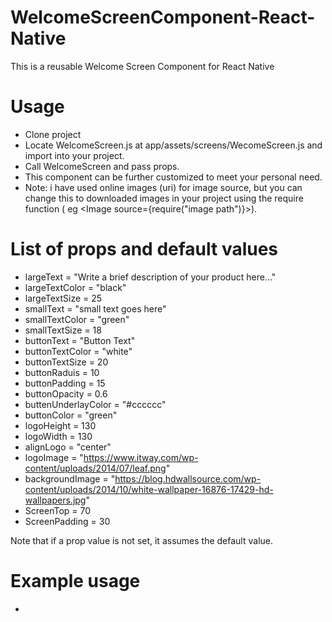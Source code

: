 # WelcomeScreenComponent-React-Native

This is a reusable Welcome Screen Component for React Native

# Usage

- Clone project
- Locate WelcomeScreen.js at app/assets/screens/WecomeScreen.js and import into your project.
- Call WelcomeScreen and pass props.
- This component can be further customized to meet your personal need.
- Note: i have used online images (uri) for image source, but you can change this to downloaded images in your project using the require function ( eg <Image source={require("image path")}>).

# List of props and default values

- largeText = "Write a brief description of your product here..."
- largeTextColor = "black"
- largeTextSize = 25
- smallText = "small text goes here"
- smallTextColor = "green"
- smallTextSize = 18
- buttonText = "Button Text"
- buttonTextColor = "white"
- buttonTextSize = 20
- buttonRaduis = 10
- buttonPadding = 15
- buttonOpacity = 0.6
- buttenUnderlayColor = "#cccccc"
- buttonColor = "green"
- logoHeight = 130
- logoWidth = 130
- alignLogo = "center"
- logoImage =
  "https://www.itway.com/wp-content/uploads/2014/07/leaf.png"
- backgroundImage =
  "https://blog.hdwallsource.com/wp-content/uploads/2014/10/white-wallpaper-16876-17429-hd-wallpapers.jpg"
- ScreenTop = 70
- ScreenPadding = 30

Note that if a prop value is not set, it assumes the default value.

# Example usage

- <WelcomeScreen largeText="This is my welcome screen"  smallText="Already have an account?" buttonColor="green" smallTextColor="green" />
